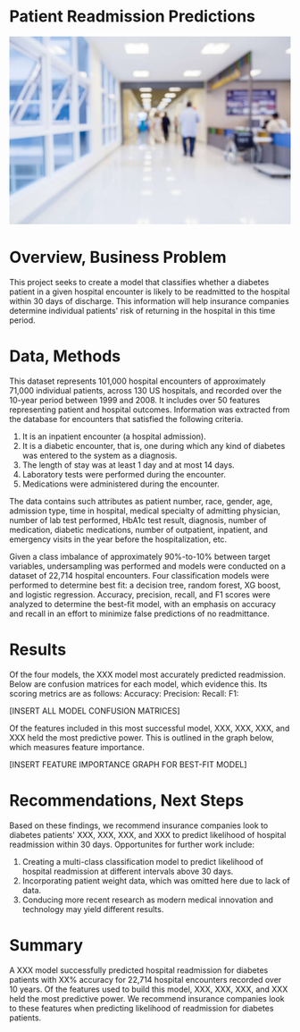 # Patient Readmission Predictions
![istockphoto-932038072-612x612](https://github.com/Davida1014/Patient-Readmission-Predictions/blob/master/Images/istockphoto-932038072-612x612.jpg?raw=true)

# Overview, Business Problem
This project seeks to create a model that classifies whether a diabetes patient in a given hospital encounter is likely to be readmitted to the hospital within 30 days of discharge. This information will help insurance companies determine individual patients' risk of returning in the hospital in this time period.

# Data, Methods
This dataset represents 101,000 hospital encounters of approximately 71,000 individual patients, across 130 US hospitals, and recorded over the 10-year period between 1999 and 2008. It includes over 50 features representing patient and hospital outcomes. Information was extracted from the database for encounters that satisfied the following criteria.
1. It is an inpatient encounter (a hospital admission).
2. It is a diabetic encounter, that is, one during which any kind of diabetes was entered to the system as a diagnosis.
3. The length of stay was at least 1 day and at most 14 days.
4. Laboratory tests were performed during the encounter.
5. Medications were administered during the encounter.

The data contains such attributes as patient number, race, gender, age, admission type, time in hospital, medical specialty of admitting physician, number of lab test performed, HbA1c test result, diagnosis, number of medication, diabetic medications, number of outpatient, inpatient, and emergency visits in the year before the hospitalization, etc.

Given a class imbalance of approximately 90%-to-10% between target variables, undersampling was performed and models were conducted on a dataset of 22,714 hospital encounters. Four classification models were performed to determine best fit: a decision tree, random forest, XG boost, and logistic regression. Accuracy, precision, recall, and F1 scores were analyzed to determine the best-fit model, with an emphasis on accuracy and recall in an effort to minimize false predictions of no readmittance.

# Results
Of the four models, the XXX model most accurately predicted readmission. Below are confusion matrices for each model, which evidence this. Its scoring metrics are as follows:
Accuracy:
Precision:
Recall:
F1:

[INSERT ALL MODEL CONFUSION MATRICES]

Of the features included in this most successful model, XXX, XXX, XXX, and XXX held the most predictive power. This is outlined in the graph below, which measures feature importance.

[INSERT FEATURE IMPORTANCE GRAPH FOR BEST-FIT MODEL]

# Recommendations, Next Steps
Based on these findings, we recommend insurance companies look to diabetes patients' XXX, XXX, XXX, and XXX to predict likelihood of hospital readmission within 30 days. Opportunites for further work include:
1. Creating a multi-class classification model to predict likelihood of hospital readmission at different intervals above 30 days.
2. Incorporating patient weight data, which was omitted here due to lack of data.
3. Conducing more recent research as modern medical innovation and technology may yield different results.

# Summary
A XXX model successfully predicted hospital readmission for diabetes patients with XX% accuracy for 22,714 hospital encounters recorded over 10 years. Of the features used to build this model, XXX, XXX, XXX, and XXX held the most predictive power. We recommend insurance companies look to these features when predicting likelihood of readmission for diabetes patients.
